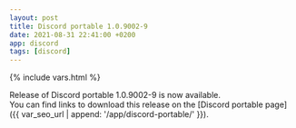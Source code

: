 ```yaml
---
layout: post
title: Discord portable 1.0.9002-9
date: 2021-08-31 22:41:00 +0200
app: discord
tags: [discord]
---
```

{% include vars.html %}

Release of Discord portable 1.0.9002-9 is now available.<br />
You can find links to download this release on the [Discord portable page]({{ var_seo_url | append: '/app/discord-portable/' }}).
